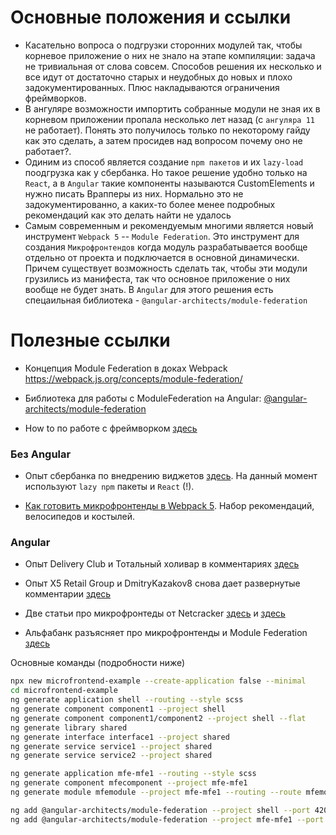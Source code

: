 # Основные положения и ссылки

- Касательно вопроса о подгрузки сторонних модулей так, чтобы корневое приложение о них не знало на этапе компиляции: задача не тривиальная от слова совсем. Способов решения их несколько и все идут от достаточно старых и неудобных до новых и плохо задокументированных. Плюс накладываются ограничения фреймворков.
- В ангуляре возможности импортить собранные модули не зная их в корневом приложении пропала несколько лет назад (с `ангуляра 11` не работает). Понять это получилось только по некоторому гайду как это сделать, а затем просидев над вопросом почему оно не работает?.
- Одиним из способ является создание `npm пакетов` и их `lazy-load` поодгрузка как у сбербанка. Но такое решение удобно только на `React`, а в `Angular` такие компоненты называются CustomElements и нужно писать Врапперы из них. Нормально это не задокументированно, а каких-то более менее подробных рекомендаций как это делать найти не удалось
- Самым современным и рекомендуемым многими является новый инструмент `Webpack 5` -- `Module Federation`. Это инструмент для создания `Микрофронтендов` когда модуль разрабатывается вообще отдельно от проекта и подключается в основной динамически. Причем существует возможность сделать так, чтобы эти модули грузились из манифеста, так что основное приложение о них вообще не будет знать. В `Angular` для этого решения есть спецаильная библиотека - `@angular-architects/module-federation`

# Полезные ссылки

* Концепция Module Federation в доках Webpack
 https://webpack.js.org/concepts/module-federation/

* Библиотека для работы с ModuleFederation на Angular: [@angular-architects/module-federation](https://www.angulararchitects.io/aktuelles/the-microfrontend-revolution-part-2-module-federation-with-angular/)

* How to по работе с фреймворком [здесь](https://developer.okta.com/blog/2022/05/17/angular-microfrontend-auth#module-federation-for-your-angular-application)

### Без Angular
* Опыт сбербанка по внедрению виджетов [здесь](https://habr.com/ru/company/domclick/blog/655903/). На данный момент используют `lazy npm` пакеты и `React` (!).

* [Как готовить микрофронтенды в Webpack 5](https://habr.com/ru/post/554682/). Набор рекомендаций, велосипедов и костылей.

### Angular

* Опыт Delivery Club и Тотальный холивар в комментариях [здесь](https://habr.com/ru/company/vk/blog/552240/)

* Опыт X5 Retail Group и DmitryKazakov8 снова дает развернутые комментарии [здесь](https://habr.com/ru/company/kts/blog/569448/)

* Две статьи про микрофронтеды от Netcracker [здесь](https://habr.com/ru/company/netcracker/blog/568054/) и [здесь](https://habr.com/ru/company/netcracker/blog/584542/)

* Альфабанк разъясняет про микрофронтенды и Module Federation [здесь](https://habr.com/ru/company/alfa/blog/668118/)

Основные команды (подробности ниже)
```bash
npx new microfrontend-example --create-application false --minimal
cd microfrontend-example
ng generate application shell --routing --style scss
ng generate component component1 --project shell
ng generate component component1/component2 --project shell --flat
ng generate library shared
ng generate interface interface1 --project shared
ng generate service service1 --project shared
ng generate service service2 --project shared

ng generate application mfe-mfe1 --routing --style scss
ng generate component mfecomponent --project mfe-mfe1
ng generate module mfemodule --project mfe-mfe1 --routing --route mfemodule --module app

ng add @angular-architects/module-federation --project shell --port 4200
ng add @angular-architects/module-federation --project mfe-mfe1 --port 4201
```
